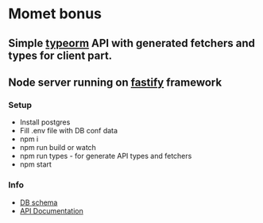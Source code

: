 # Momet bonus

## Simple [typeorm](https://github.com/typeorm/typeorm) API with generated fetchers and types for client part.
## Node server running on [fastify](https://www.fastify.io/) framework
### Setup

- Install postgres
- Fill .env file with DB conf data
- npm i
- npm run build or watch
- npm run types - for generate API types and fetchers
- npm start

### Info

- [DB schema](https://dbdesigner.page.link/7XhRJ68ex3e2wqnA7)
- [API Documentation](http://localhost/docs)
